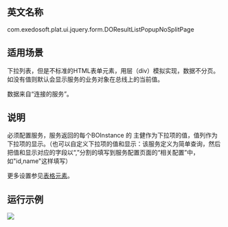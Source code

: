 ## 英文名称 ##

com.exedosoft.plat.ui.jquery.form.DOResultListPopupNoSplitPage

## 适用场景 ##

下拉列表，但是不标准的HTML表单元素，用层（div）模拟实现，数据不分页。如没有值则默认会显示服务的业务对象在总线上的当前值。

数据来自“连接的服务”。

## 说明 ##

必须配置服务，服务返回的每个BOInstance 的 主健作为下拉项的值，值列作为下拉项的显示。（也可以自定义下拉项的值和显示：该服务定义为简单查询，然后把值和显示对应的字段以“,”分割的填写到服务配置页面的“相关配置”中，如"id,name"这样填写）

更多设置参见[表格元素](ConfigGridItem.md)。

## 运行示例 ##


<img src='http://eeplat.googlecode.com/files/c_resultpop.png' />